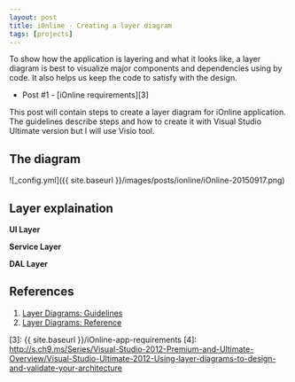 ```yaml
---
layout: post
title: iOnline - Creating a layer diagram
tags: [projects]
---
```


To show how the application is layering and what it looks like, a layer diagram is best to visualize
major components and dependencies using by code. It also helps us keep the code to satisfy with the design.

- Post #1 - [iOnline requirements][3]

This post will contain steps to create a layer diagram for iOnline application.
The guidelines describe steps and how to create it with Visual Studio Ultimate version but I will use Visio tool.

## The diagram
![_config.yml]({{ site.baseurl }}/images/posts/ionline/iOnline-20150917.png)

## Layer explaination

**UI Layer**

**Service Layer**

**DAL Layer**

## References

1. [Layer Diagrams: Guidelines][1]
2. [Layer Diagrams: Reference][2]

[1]: https://msdn.microsoft.com/en-us/library/dd418995.aspx
[2]: https://msdn.microsoft.com/en-us/library/dd409462.aspx
[3]: {{ site.baseurl }}/iOnline-app-requirements
[4]: http://s.ch9.ms/Series/Visual-Studio-2012-Premium-and-Ultimate-Overview/Visual-Studio-Ultimate-2012-Using-layer-diagrams-to-design-and-validate-your-architecture